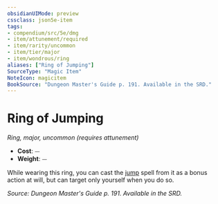 ```yaml
---
obsidianUIMode: preview
cssclass: json5e-item
tags:
- compendium/src/5e/dmg
- item/attunement/required
- item/rarity/uncommon
- item/tier/major
- item/wondrous/ring
aliases: ["Ring of Jumping"]
SourceType: "Magic Item"
NoteIcon: magicitem
BookSource: "Dungeon Master's Guide p. 191. Available in the SRD."
---
```

# Ring of Jumping
*Ring, major, uncommon (requires attunement)*  

- **Cost**: ⏤
- **Weight**: ⏤

While wearing this ring, you can cast the [jump](/2-Mechanics/CLI/spells/jump.md) spell from it as a bonus action at will, but can target only yourself when you do so.

*Source: Dungeon Master's Guide p. 191. Available in the SRD.*